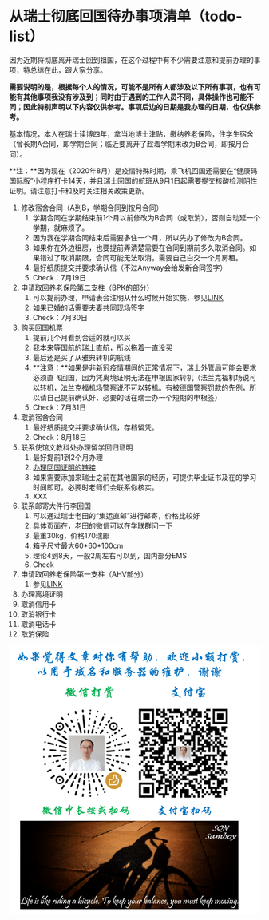 # 从瑞士彻底回国待办事项清单（todo-list）

因为近期将彻底离开瑞士回到祖国，在这个过程中有不少需要注意和提前办理的事项，特总结在此，跟大家分享。

**需要说明的是，根据每个人的情况，可能不是所有人都涉及以下所有事项，也有可能有其他事项我没有涉及到；同时由于遇到的工作人员不同，具体操作也可能不同；因此特别声明以下内容仅供参考。事项后边的日期是我办理的日期，也仅供参考。**

基本情况，本人在瑞士读博四年，拿当地博士津贴，缴纳养老保险，住学生宿舍（曾长期A合同，即学期合同；临近要离开了趁着学期末改为B合同，即按月合同）。

**注：**因为现在（2020年8月）是疫情特殊时期，乘飞机回国还需要在“健康码国际版”小程序打卡14天，并且瑞士回国的航班从9月1日起需要提交核酸检测阴性证明。请注意打卡和及时关注相关政策更新。

1. 修改宿舍合同（A到B，学期合同到按月合同）
   1. 学期合同在学期结束前1个月以前修改为B合同（或取消），否则自动延一个学期，就麻烦了。
   2. 因为我在学期合同结束后需要多住一个月，所以先办了修改为B合同。
   3. 如果你在外边租房，也要提前弄清楚需要在合同到期前多久取消合同。如果错过了取消期限，合同可能无法取消，需要自己白交一个月房租。
   4. 最好纸质提交并要求确认信（不过Anyway会给发新合同签字）
   5. Check：7月19日
2. 申请取回养老保险第二支柱（BPK的部分）
   1. 可以提前办理，申请表会注明从什么时候开始实施，参见[LINK](https://qingnansun.gitbook.io/articles/getback-pension)
   2. 如果已婚的话需要夫妻共同现场签字
   3. Check：7月30日
3. 购买回国机票
   1. 提前几个月看到合适的就可以买
   2. 我本来等国航的瑞士直航，所以拖着一直没买
   3. 最后还是买了从雅典转机的航线
   4. **注意：**如果是非新冠疫情期间的正常情况下，瑞士外管局可能会要求必须直飞回国，因为凭离境证明无法在申根国家转机（法兰克福机场说可以转机，法兰克福机场警察说不可以转机。有被德国警察罚款的先例，所以请自己提前确认好，必要的话在瑞士办一个短期的申根签）
   5. Check：7月31日
4. 取消宿舍合同
   1. 最好纸质提交并要求确认信，存档留凭。
   2. Check：8月18日
5. 联系使馆文教科处办理留学回归证明
   1. 最好提前1到2个月办理
   2. [办理回国证明的链接](http://swiss.lxgz.org.cn/publish/portal64/tab4128/info78671.htm)
   3. 如果需要添加来瑞士之前在其他国家的经历，可提供毕业证书及在的学习时间即可。必要时老师们会联系你核实。
   4. XXX
6. 联系邮寄大件行李回国
   1. 可以通过瑞士老田的“集运直邮”进行邮寄，价格比较好
   2. [具体页面在](https://www.ruizhiyou.com/product/ems_pick_delivery/)，老田的微信可以在学联群问一下
   3. 最重30kg，价格170瑞郎
   4. 箱子尺寸最大60\*60\*100cm
   5. 理论4到8天，一般2周左右可以到，国内部分EMS
   6. Check
7. 申请取回养老保险第一支柱（AHV部分）
   1. 参见[LINK](https://qingnansun.gitbook.io/articles/getback-pension)
8. 办理离境证明
9. 取消信用卡
10. 取消银行卡
11. 取消电话卡
12. 取消保险

![](.gitbook/assets/20200804-wei-tu-.png)





